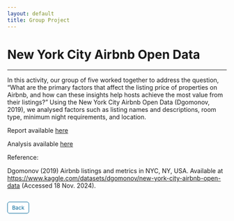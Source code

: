 ```yaml
---
layout: default
title: Group Project
---
```


#  New York City Airbnb Open Data

---


In this activity, our group of five worked together to address the question, “What are the primary factors that affect the listing price of properties on Airbnb, and how can these insights help hosts achieve the most value from their listings?” Using the New York City Airbnb Open Data (Dgomonov, 2019), we analysed factors such as listing names and descriptions, room type, minimum night requirements, and location.


Report available <a href="pdf/Group Report.pdf" target="_blank" rel="noopener noreferrer">here</a>

Analysis available <a href="pdf/Final_Version_Group_Project_Group_1.pdf" target="_blank" rel="noopener noreferrer">here</a>


Reference:

Dgomonov (2019) Airbnb listings and metrics in NYC, NY, USA. Available at https://www.kaggle.com/datasets/dgomonov/new-york-city-airbnb-open-data (Accessed 18 Nov. 2024).



<style>
  .back-button {
    display: inline-block;
    background-color: white;
    color: #006699;
    text-decoration: none;
    padding: 5px 10px; /* Reduced padding for a smaller button */
    font-size: 12px; /* Smaller font size */
    border: 1px solid #006699; /* Thinner border */
    border-radius: 5px;
    cursor: pointer;
    transition: background-color 0.3s, color 0.3s;
    margin: 15px 0; /* Adds space above and below the button */
  }
  .back-button:hover {
    background-color: #006699;
    color: white;
 }
</style>

<div class="button-container">
  <a href="https://dzervenes.github.io/" class="back-button">Back</a>
</div>
